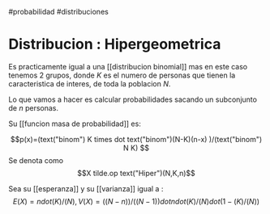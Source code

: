 #probabilidad #distribuciones
# Distribucion : Hipergeometrica


Es practicamente igual a una  [[distribucion binomial]] mas en este caso tenemos 2 grupos, donde $K$ es el numero de personas que tienen la caracteristica de interes, de toda la poblacion $N$.

Lo que vamos a hacer es calcular probabilidades sacando un subconjunto de $n$ personas.

Su  [[funcion masa de probabilidad]] es:

 $$p(x)=(text("binom") K times  dot  text("binom")(N-K)(n-x) )/(text("binom") N K) $$ 
Se denota como  $$X tilde.op text("Hiper")(N,K,n)$$ 

Sea su  [[esperanza]] y su  [[varianza]] igual a :  $$E(X) = n dot  (K)/(N) , V(X)=((N-n))/((N-1)) dot  n dot  (K)/(N) dot (1-(K)/(N))$$ 
